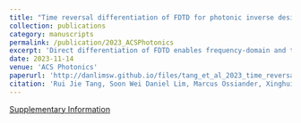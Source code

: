```yaml
---
title: "Time reversal differentiation of FDTD for photonic inverse design"
collection: publications
category: manuscripts
permalink: /publication/2023_ACSPhotonics
excerpt: 'Direct differentiation of FDTD enables frequency-domain and time-domain topology optimization.'
date: 2023-11-14
venue: 'ACS Photonics'
paperurl: 'http://danlimsw.github.io/files/tang_et_al_2023_time_reversal_differentiation_of_fdtd_for_photonic_inverse_design.pdf'
citation: 'Rui Jie Tang, Soon Wei Daniel Lim, Marcus Ossiander, Xinghui Yin, Federico Capasso, Time reversal differentiation of FDTD for photonic inverse design, <i>ACS Photonics</i> <b>10</b>(12), 4140-4150 (2023)'
---
```


[Supplementary Information](https://danlimsw.github.io/files/ph3c00694_si_005.pdf)
